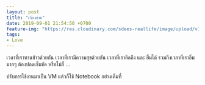 ```yaml
---
layout: post
title: "เจียงฮาย"
date: 2019-09-01 21:54:50 +0700
feature-img: "https://res.cloudinary.com/sdees-reallife/image/upload/v1555658919/sample_feature_img.png"
tags:
- Love
---
```

เวลาที่เราทานข้าวด้วยกัน เวลาที่เรามีความสุขด้วยกัน เวลาที่เราคิดถึง และ ยิ้มได้ รวมถึงเวลาที่เราอิ่มมากๆ ต้องปลดเข็มขัด หรือไม่ก็ ...

<i class="fa fa-child" style="color:plum"></i>

ปรับการใช้งานมาเป็น VM แล้วก็ใช้ Notebook อย่างเต็มที่

